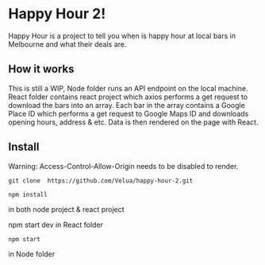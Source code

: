 # Happy Hour 2!
Happy Hour is a project to tell you when is happy hour at local bars in Melbourne and what their deals are.

## How it works
This is still a WIP, Node folder runs an API endpoint on the local machine.
React folder contains react project which axios performs a get request to download the bars into an array.
Each bar in the array contains a Google Place ID which performs a get request to Google Maps ID and downloads opening hours, address & etc.
Data is then rendered on the page with React.

## Install
Warning: Access-Control-Allow-Origin needs to be disabled to render.


    git clone  https://github.com/Velua/happy-hour-2.git

    npm install
in both node project & react project

   npm start dev
in React folder

    npm start
in Node folder
